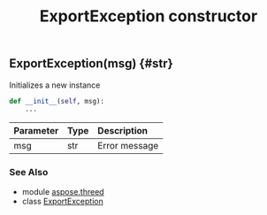 ﻿---
title: ExportException constructor
second_title: Aspose.3D for Python via .NET API References
description: 
type: docs
weight: 10
url: /python-net/aspose.threed/exportexception/__init__/
is_root: false
---

## ExportException(msg) {#str}

Initializes a new instance



```python
def __init__(self, msg):
    ...
```


| Parameter | Type | Description |
| :- | :- | :- |
| msg | str | Error message |



### See Also
* module [aspose.threed](../../)
* class [ExportException](/3d/python-net/aspose.threed/exportexception)
